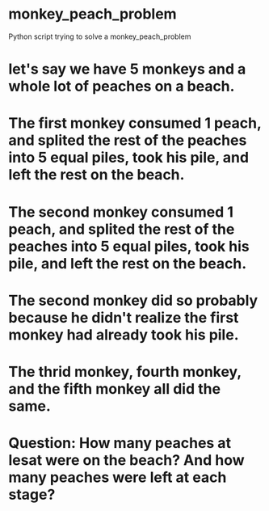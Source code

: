 # monkey_peach_problem
Python script trying to solve a monkey_peach_problem

# let's say we have 5 monkeys and a whole lot of peaches on a beach.
# The first monkey consumed 1 peach, and splited the rest of the peaches into 5 equal piles, took his pile, and left the rest on the beach.
# The second monkey consumed 1 peach, and splited the rest of the peaches into 5 equal piles, took his pile, and left the rest on the beach.
# The second monkey did so probably because he didn't realize the first monkey had already took his pile.
# The thrid monkey, fourth monkey, and the fifth monkey all did the same.

# Question:  How many peaches at lesat were on the beach? And how many peaches were left at each stage?
